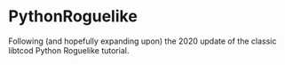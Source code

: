 # PythonRoguelike
Following (and hopefully expanding upon) the 2020 update of the classic libtcod Python Roguelike tutorial.
